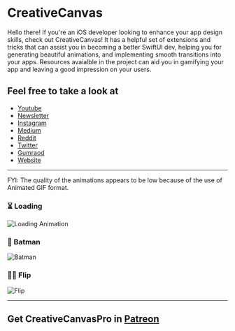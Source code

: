 # CreativeCanvas
Hello there! If you're an iOS developer looking to enhance your app design skills, check out CreativeCanvas! It has a helpful set of extensions and tricks that can assist you in becoming a better SwiftUI dev, helping you for generating beautiful animations, and implementing smooth transitions into your apps. Resources avaialble in the project can aid you in gamifying your app and leaving a good impression on your users. 


## Feel free to take a look at
* [Youtube](https://www.youtube.com/@appartistryHD?sub_confirmation=1)
* [Newsletter](https://appartistry.substack.com/)
* [Instagram](https://www.instagram.com/appartistryhd/)
* [Medium](https://medium.com/@appartistry)
* [Reddit](https://www.reddit.com/user/appartistryHD)
* [Twitter](https://twitter.com/AppArtistryHD)
* [Gumraod](https://appartistry.gumroad.com/)
* [Website](https://solo.to/appartistry)

------
FYI: The quality of the animations appears to be low because of the use of Animated GIF format.

### ⏳ Loading
![Loading Animation](https://github.com/AppArtistry/CreativeCanvas/blob/master/Images/RainbowLoading.gif)

### 🦇 Batman
![Batman](https://github.com/AppArtistry/CreativeCanvas/blob/master/Images/Batman.gif)

### 🤸‍♀️ Flip
![Flip](https://github.com/AppArtistry/CreativeCanvas/blob/master/Images/Flip.gif)

------
## Get CreativeCanvasPro in [Patreon](https://www.patreon.com/AppArtistry)
